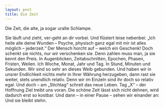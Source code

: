 ```yaml
---
layout: post
title: Die Zeit
---
```


Die Zeit, die alte, ja sogar uralte Schlampe.

Sie läuft und zieht, ver-geht an dir vorbei. Und flüstert leise nebenbei:
„Ich heile alle deine Wunden – Psyche, physisch ganz egal mit mir ist alles möglich – jederzeit.“
Der Mensch horcht auf – welch ein Geschenk!
Doch schenkt sie nichts, nur wir verschenken sie. Denn zahlen muss man, ja sie kennt den Preis.
In Augenblicken, Zeitabschnitten, Epochen, Phasen, Fristen, Weilen.
Ich Woche, Monat, Jahr und Tag. In Stund, Minuten und Sekunden.
Wir sind so sehr an dieses Weib gebunden.
Und haben wir in unsrer Endlichkeit nichts mehr in Ihrer Währung herzugeben,
dann rast sie weiter, stets unendlich relativ.
Denn wir im Einzeln sind ihr doch so relativ egal.
Und doch – am „Stichtag“ schreit das neue Leben.
Tag „X“ – der Hoffnung Ziel treibt uns voran.
Die schöne Zeit lässt sich nicht dehnen, wird dadurch erst so kostbar.
Und dann – in einer Pause – sehen wir einander an: Und sie bleibt stehn.